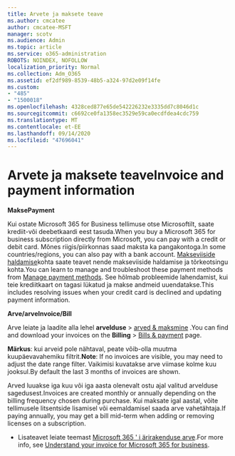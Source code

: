 ```yaml
---
title: Arvete ja maksete teave
ms.author: cmcatee
author: cmcatee-MSFT
manager: scotv
ms.audience: Admin
ms.topic: article
ms.service: o365-administration
ROBOTS: NOINDEX, NOFOLLOW
localization_priority: Normal
ms.collection: Adm_O365
ms.assetid: ef2df989-8539-48b5-a324-97d2e09f14fe
ms.custom:
- "485"
- "1500018"
ms.openlocfilehash: 4328ced877e65de542226232e3335dd7c8046d1c
ms.sourcegitcommit: c6692ce0fa1358ec3529e59ca0ecdfdea4cdc759
ms.translationtype: MT
ms.contentlocale: et-EE
ms.lasthandoff: 09/14/2020
ms.locfileid: "47696041"
---
```

# <a name="invoice-and-payment-information"></a><span data-ttu-id="8e5a3-102">Arvete ja maksete teave</span><span class="sxs-lookup"><span data-stu-id="8e5a3-102">Invoice and payment information</span></span>

<span data-ttu-id="8e5a3-103">**Makse**</span><span class="sxs-lookup"><span data-stu-id="8e5a3-103">**Payment**</span></span>

<span data-ttu-id="8e5a3-104">Kui ostate Microsoft 365 for Business tellimuse otse Microsoftilt, saate krediit-või deebetkaardi eest tasuda.</span><span class="sxs-lookup"><span data-stu-id="8e5a3-104">When you buy a Microsoft 365 for business subscription directly from Microsoft, you can pay with a credit or debit card.</span></span>  <span data-ttu-id="8e5a3-105">Mõnes riigis/piirkonnas saad maksta ka pangakontoga.</span><span class="sxs-lookup"><span data-stu-id="8e5a3-105">In some countries/regions, you can also pay with a bank account.</span></span>  <span data-ttu-id="8e5a3-106">[Makseviiside haldamise](https://docs.microsoft.com/microsoft-365/commerce/billing-and-payments/manage-payment-methods)kohta saate teavet nende makseviiside haldamise ja tõrkeotsingu kohta.</span><span class="sxs-lookup"><span data-stu-id="8e5a3-106">You can learn to manage and troubleshoot these payment methods from [Manage payment methods](https://docs.microsoft.com/microsoft-365/commerce/billing-and-payments/manage-payment-methods).</span></span> <span data-ttu-id="8e5a3-107">See hõlmab probleemide lahendamist, kui teie krediitkaart on tagasi lükatud ja makse andmeid uuendatakse.</span><span class="sxs-lookup"><span data-stu-id="8e5a3-107">This includes resolving issues when your credit card is declined and updating payment information.</span></span>

<span data-ttu-id="8e5a3-108">**Arve/arve**</span><span class="sxs-lookup"><span data-stu-id="8e5a3-108">**Invoice/Bill**</span></span>

<span data-ttu-id="8e5a3-109">Arve leiate ja laadite alla lehel **arvelduse**  >  [arved & maksmine](https://go.microsoft.com/fwlink/p/?linkid=848039) .</span><span class="sxs-lookup"><span data-stu-id="8e5a3-109">You can find and download your invoices on the **Billing** > [Bills & payment](https://go.microsoft.com/fwlink/p/?linkid=848039) page.</span></span>  

<span data-ttu-id="8e5a3-110">**Märkus**: kui arveid pole nähtaval, peate võib-olla muutma kuupäevavahemiku filtrit.</span><span class="sxs-lookup"><span data-stu-id="8e5a3-110">**Note**: If no invoices are visible, you may need to adjust the date range filter.</span></span>  <span data-ttu-id="8e5a3-111">Vaikimisi kuvatakse arve viimase kolme kuu jooksul.</span><span class="sxs-lookup"><span data-stu-id="8e5a3-111">By default the last 3 months of invoices are shown.</span></span>

<span data-ttu-id="8e5a3-112">Arved luuakse iga kuu või iga aasta olenevalt ostu ajal valitud arvelduse sagedusest.</span><span class="sxs-lookup"><span data-stu-id="8e5a3-112">Invoices are created monthly or annually depending on the billing frequency chosen during purchase.</span></span>  <span data-ttu-id="8e5a3-113">Kui maksate igal aastal, võite tellimusele litsentside lisamisel või eemaldamisel saada arve vahetähtaja.</span><span class="sxs-lookup"><span data-stu-id="8e5a3-113">If paying annually, you may get a bill mid-term when adding or removing licenses on a subscription.</span></span>

- <span data-ttu-id="8e5a3-114">Lisateavet leiate teemast [Microsoft 365 ' i ärirakenduse arve](https://docs.microsoft.com/microsoft-365/commerce/billing-and-payments/understand-your-invoice2).</span><span class="sxs-lookup"><span data-stu-id="8e5a3-114">For more info, see [Understand your invoice for Microsoft 365 for business](https://docs.microsoft.com/microsoft-365/commerce/billing-and-payments/understand-your-invoice2).</span></span>